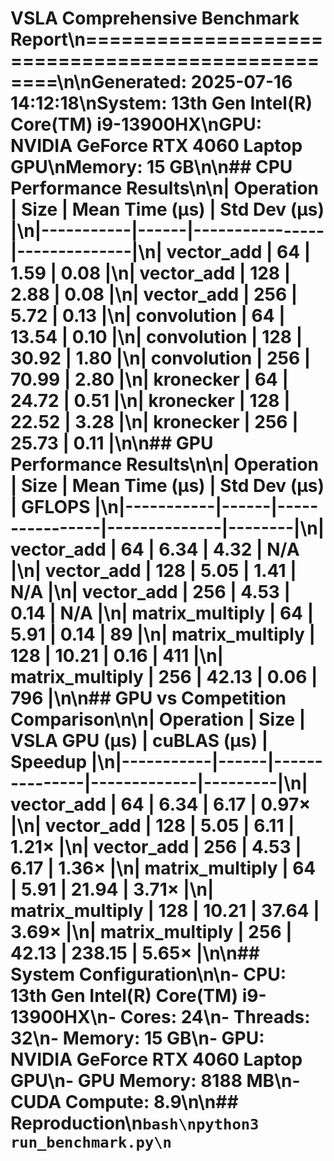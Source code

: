# VSLA Comprehensive Benchmark Report\n==================================================\n\n**Generated**: 2025-07-16 14:12:18\n**System**: 13th Gen Intel(R) Core(TM) i9-13900HX\n**GPU**: NVIDIA GeForce RTX 4060 Laptop GPU\n**Memory**: 15 GB\n\n## CPU Performance Results\n\n| Operation | Size | Mean Time (μs) | Std Dev (μs) |\n|-----------|------|----------------|--------------|\n| vector_add | 64 | 1.59 | 0.08 |\n| vector_add | 128 | 2.88 | 0.08 |\n| vector_add | 256 | 5.72 | 0.13 |\n| convolution | 64 | 13.54 | 0.10 |\n| convolution | 128 | 30.92 | 1.80 |\n| convolution | 256 | 70.99 | 2.80 |\n| kronecker | 64 | 24.72 | 0.51 |\n| kronecker | 128 | 22.52 | 3.28 |\n| kronecker | 256 | 25.73 | 0.11 |\n\n## GPU Performance Results\n\n| Operation | Size | Mean Time (μs) | Std Dev (μs) | GFLOPS |\n|-----------|------|----------------|--------------|--------|\n| vector_add | 64 | 6.34 | 4.32 | N/A |\n| vector_add | 128 | 5.05 | 1.41 | N/A |\n| vector_add | 256 | 4.53 | 0.14 | N/A |\n| matrix_multiply | 64 | 5.91 | 0.14 | 89 |\n| matrix_multiply | 128 | 10.21 | 0.16 | 411 |\n| matrix_multiply | 256 | 42.13 | 0.06 | 796 |\n\n## GPU vs Competition Comparison\n\n| Operation | Size | VSLA GPU (μs) | cuBLAS (μs) | Speedup |\n|-----------|------|---------------|-------------|---------|\n| vector_add | 64 | 6.34 | 6.17 | 0.97× |\n| vector_add | 128 | 5.05 | 6.11 | 1.21× |\n| vector_add | 256 | 4.53 | 6.17 | 1.36× |\n| matrix_multiply | 64 | 5.91 | 21.94 | 3.71× |\n| matrix_multiply | 128 | 10.21 | 37.64 | 3.69× |\n| matrix_multiply | 256 | 42.13 | 238.15 | 5.65× |\n\n## System Configuration\n\n- **CPU**: 13th Gen Intel(R) Core(TM) i9-13900HX\n- **Cores**: 24\n- **Threads**: 32\n- **Memory**: 15 GB\n- **GPU**: NVIDIA GeForce RTX 4060 Laptop GPU\n- **GPU Memory**: 8188 MB\n- **CUDA Compute**: 8.9\n\n## Reproduction\n```bash\npython3 run_benchmark.py\n```